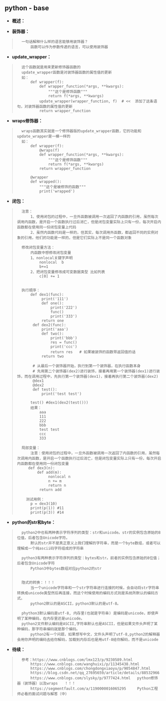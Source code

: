 ## python - base
- **概述：**
>
>
>
>

- **装饰器：**
>       一句话解释什么样的语言能够用装饰器？
>           函数可以作为参数传递的语言，可以使用装饰器
>

- **update_wrapper：**
>       这个函数就是用来更新修饰器函数的
>       update_wrapper函数是对装饰器函数的属性值的更新
>       如：
>           def wrapper(f):
>               def wrapper_function(*args, **kwargs):
>                   """这个是修饰函数"""
>                   return f(*args, **kwargs)
>               update_wrapper(wrapper_function, f)  # <<  添加了这条语句，对装饰器函数的属性值的更新
>               return wrapper_function
>

- **wraps修饰器：**
>       wraps函数其实就是一个修饰器版的update_wrapper函数，它的功能和update_wrapper是一模一样的
>       如：
>           def wrapper(f):
>               @wraps(f)
>               def wrapper_function(*args, **kwargs):
>                   """这个是修饰函数"""
>                   return f(*args, **kwargs)
>               return wrapper_function
>
>           @wrapper
>           def wrapped():
>               """这个是被修饰的函数"""
>               print('wrapped')
>

- **闭包：**
>       注意：
>           1、使用闭包的过程中，一旦外函数被调用一次返回了内函数的引用，虽然每次调用内函数，是开启一个函数执行过后消亡，但是闭包变量实际上只有一份，每次开启内函数都在使用同一份闭包变量上代码
>           2、虽然内函数代码是一样的，但其实，每次调用外函数，都返回不同的实例对象的引用，他们的功能是一样的，但是它们实际上不是同一个函数对象
>
>       修改闭包变量方法：
>           内函数中想修改闭包变量
>           1、nonlocal关键字声明
>               nonlocal  b
>               b+=1
>           2、把闭包变量修改成可变数据类型 比如列表
>               c[0] += 1
>
>
>       执行顺序：
>           def dex1(func):
>                print('111')
>                def one():
>                    print('222')
>                    func()
>                    print('333')
>                return one
>            def dex2(func):
>                print('aaa')
>                def two():
>                    print('bbb')
>                    res = func()
>                    print('ccc')
>                    return res   # 如果被装饰的函数带返回值的话
>                return two
>
>            # 从最后一个装饰器开始，执行到第一个装饰器，在执行函数本身
>            # 先用第二个装饰器(dex2)进行装饰，接着再用第一个装饰器(dex1)进行装饰，而在调用过程中，先执行第一个装饰器(dex1)，接着再执行第二个装饰器(dex2)
>            @dex1
>            @dex2
>            def test():
>                print('test test')
>
>           test() #dex1(dex2(test()))
>           结果：
>               aaa
>               111
>               222
>               bbb
>               test test
>               ccc
>               333
>
>       局部变量：
>           注意：使用闭包的过程中，一旦外函数被调用一次返回了内函数的引用，虽然每次调用内函数，是开启一个函数执行过后消亡，但是闭包变量实际上只有一份，每次开启内函数都在使用同一份闭包变量
>          def dex3(n):
>              def add(m):
>                   nonlocal n
>                   n += m
>                   return n
>               return add
>
>         测试用例：
>           p = dex3(10)
>           print(p(1)) #11
>           print(p(3)) #14
>
>
>
>

- **python的str和byte：**
>       python2中也有两种表示字符序列的类型：str和unicode。str的实例包含原始的8位值，后者包含Unicode字符。
>           默认的str并不是真正意义上我们理解的字符串，而是一个byte数组，或者可以理解成一个纯ascii码字符组成的字符串
>
>       python3有两种表示字符序列的类型：bytes和str。前者的实例包含原始的8位值；后者包含Unicode字符
>           Python3中bytes数组对应python2的str
>
>
>       隐式的转换：！！！
>           当一个unicode字符串和一个str字符串进行连接的时候，会自动将str字符串转换成unicode类型然后再连接，而这个时候使用的编码方式则是系统所默认的编码方式。
>           python2默认的是ASCII，python3默认的是utf-8。
>
>       phython3默认编码是utf-8, 内存里(也就是字符串) 是编码是unicode，即使声明了某种编码，在内存里还是unicode。
>       python2文件默认编码是ASCII,字符串默认也是ASCII，但是如果文件头声明了某种编码，那字符串编码就是那个编码。
>           python2有一个问题，如果想写中文，文件头声明了utf-8,python2的解释器会用你声明的编码去给你解码，加载到内存后也是用utf-8给你解码，而不是unicode
>
>
>
>
>
>
>

- **待续：**
>       参考：https://www.cnblogs.com/lmx123/p/9230589.html
>           https://www.cnblogs.com/wanghuixi/p/11345438.html
>           https://www.cnblogs.com/chongdongxiaoyu/p/9054847.html
>           https://blog.csdn.net/qq_27695659/article/details/88532966
>           https://www.cnblogs.com/slysky/p/9777424.html   python修饰器（装饰器）以及wraps   ！！！
>           https://segmentfault.com/a/1190000016065295     Python工程师必看的面试问题与解答（中）
>
>
>
>
>
>
>
>
>
>
>
>
>
>
>
>
>
>
>
>
>
>
>
>
>
